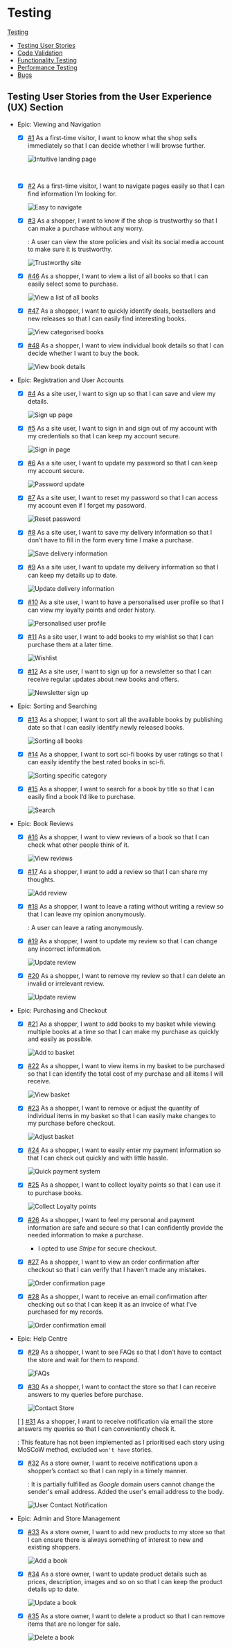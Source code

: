 # Testing 

[Testing](#testing)
- [Testing User Stories](#testing-user-stories-from-the-user-experience-ux-section)
- [Code Validation](#code-validation)
- [Functionality Testing](#functionality-testing)
- [Performance Testing](#performance-testing)
- [Bugs](#bugs)

## Testing User Stories from the User Experience (UX) Section

- Epic: Viewing and Navigation

    - [x] [#1](https://github.com/sejungkwak/cogito-books/issues/1) As a first-time visitor, I want to know what the shop sells immediately so that I can decide whether I will browse further.

        ![Intuitive landing page](user_story_testing/user_story_1.png)

    <br>

    - [x] [#2](https://github.com/sejungkwak/cogito-books/issues/2) As a first-time visitor, I want to navigate pages easily so that I can find information I’m looking for.

        ![Easy to navigate](user_story_testing/user_story_2.png)


    - [x] [#3](https://github.com/sejungkwak/cogito-books/issues/3) As a shopper, I want to know if the shop is trustworthy so that I can make a purchase without any worry.

        : A user can view the store policies and visit its social media account to make sure it is trustworthy.

        ![Trustworthy site](user_story_testing/user_story_3.png)

    - [x] [#46](https://github.com/sejungkwak/cogito-books/issues/46) As a shopper, I want to view a list of all books so that I can easily select some to purchase.

        ![View a list of all books](user_story_testing/user_story_46.png)

    - [x] [#47](https://github.com/sejungkwak/cogito-books/issues/47) As a shopper, I want to quickly identify deals, bestsellers and new releases so that I can easily find interesting books.

        ![View categorised books](user_story_testing/user_story_47.png)

    - [x] [#48](https://github.com/sejungkwak/cogito-books/issues/48) As a shopper, I want to view individual book details so that I can decide whether I want to buy the book.

        ![View book details](user_story_testing/user_story_48.png)

- Epic: Registration and User Accounts

    - [x] [#4](https://github.com/sejungkwak/cogito-books/issues/4) As a site user, I want to sign up so that I can save and view my details.

        ![Sign up page](user_story_testing/user_story_4.png)

    - [x] [#5](https://github.com/sejungkwak/cogito-books/issues/5) As a site user, I want to sign in and sign out of my account with my credentials so that I can keep my account secure.

        ![Sign in page](user_story_testing/user_story_5.png)

    - [x] [#6](https://github.com/sejungkwak/cogito-books/issues/6) As a site user, I want to update my password so that I can keep my account secure.

        ![Password update](user_story_testing/user_story_6.png)


    - [x] [#7](https://github.com/sejungkwak/cogito-books/issues/7) As a site user, I want to reset my password so that I can access my account even if I forget my password.

        ![Reset password](user_story_testing/user_story_7.png)

    - [x] [#8](https://github.com/sejungkwak/cogito-books/issues/8) As a site user, I want to save my delivery information so that I don’t have to fill in the form every time I make a purchase.

        ![Save delivery information](user_story_testing/user_story_8.png)

    - [x] [#9](https://github.com/sejungkwak/cogito-books/issues/9) As a site user, I want to update my delivery information so that I can keep my details up to date.

        ![Update delivery information](user_story_testing/user_story_9.png)

    - [x] [#10](https://github.com/sejungkwak/cogito-books/issues/10) As a site user, I want to have a personalised user profile so that I can view my loyalty points and order history.

        ![Personalised user profile](user_story_testing/user_story_10.png)

    - [x] [#11](https://github.com/sejungkwak/cogito-books/issues/11) As a site user, I want to add books to my wishlist so that I can purchase them at a later time.

        ![Wishlist](user_story_testing/user_story_11.png)

    - [x] [#12](https://github.com/sejungkwak/cogito-books/issues/12) As a site user, I want to sign up for a newsletter so that I can receive regular updates about new books and offers.

        ![Newsletter sign up](user_story_testing/user_story_12.png)

- Epic: Sorting and Searching

    - [x] [#13](https://github.com/sejungkwak/cogito-books/issues/13) As a shopper, I want to sort all the available books by publishing date so that I can easily identify newly released books.

        ![Sorting all books](user_story_testing/user_story_13.png)

    - [x] [#14](https://github.com/sejungkwak/cogito-books/issues/14) As a shopper, I want to sort sci-fi books by user ratings so that I can easily identify the best rated books in sci-fi.

        ![Sorting specific category](user_story_testing/user_story_14.png)

    - [x] [#15](https://github.com/sejungkwak/cogito-books/issues/15) As a shopper, I want to search for a book by title so that I can easily find a book I’d like to purchase.

        ![Search](user_story_testing/user_story_15.png)

- Epic: Book Reviews

    - [x] [#16](https://github.com/sejungkwak/cogito-books/issues/16) As a shopper, I want to view reviews of a book so that I can check what other people think of it.

        ![View reviews](user_story_testing/user_story_16.png)

    - [x] [#17](https://github.com/sejungkwak/cogito-books/issues/17) As a shopper, I want to add a review so that I can share my thoughts.

        ![Add review](user_story_testing/user_story_17.png)

    - [x] [#18](https://github.com/sejungkwak/cogito-books/issues/18) As a shopper, I want to leave a rating without writing a review so that I can leave my opinion anonymously. 

        : A user can leave a rating anonymously.

    - [x] [#19](https://github.com/sejungkwak/cogito-books/issues/19) As a shopper, I want to update my review so that I can change any incorrect information.

       ![Update review](user_story_testing/user_story_19.png)

    - [x] [#20](https://github.com/sejungkwak/cogito-books/issues/20) As a shopper, I want to remove my review so that I can delete an invalid or irrelevant review.

        ![Update review](user_story_testing/user_story_20.png)

- Epic: Purchasing and Checkout

    - [x] [#21](https://github.com/sejungkwak/cogito-books/issues/21) As a shopper, I want to add books to my basket while viewing multiple books at a time so that I can make my purchase as quickly and easily as possible.

        ![Add to basket](user_story_testing/user_story_21.png)

    - [x] [#22](https://github.com/sejungkwak/cogito-books/issues/22) As a shopper, I want to view items in my basket to be purchased so that I can identify the total cost of my purchase and all items I will receive.

        ![View basket](user_story_testing/user_story_22.png)

    - [x] [#23](https://github.com/sejungkwak/cogito-books/issues/23) As a shopper, I want to remove or adjust the quantity of individual items in my basket so that I can easily make changes to my purchase before checkout.

        ![Adjust basket](user_story_testing/user_story_23.png)

    - [x] [#24](https://github.com/sejungkwak/cogito-books/issues/24) As a shopper, I want to easily enter my payment information so that I can check out quickly and with little hassle.

        ![Quick payment system](user_story_testing/user_story_24.png)

    - [x] [#25](https://github.com/sejungkwak/cogito-books/issues/25) As a shopper, I want to collect loyalty points so that I can use it to purchase books.

        ![Collect Loyalty points](user_story_testing/user_story_25.png)

    - [x] [#26](https://github.com/sejungkwak/cogito-books/issues/26) As a shopper, I want to feel my personal and payment information are safe and secure so that I can confidently provide the needed information to make a purchase.

        - I opted to use _Stripe_ for secure checkout.


    - [x] [#27](https://github.com/sejungkwak/cogito-books/issues/27) As a shopper, I want to view an order confirmation after checkout so that I can verify that I haven't made any mistakes.

        ![Order confirmation page](user_story_testing/user_story_27.png)

    - [x] [#28](https://github.com/sejungkwak/cogito-books/issues/28) As a shopper, I want to receive an email confirmation after checking out so that I can keep it as an invoice of what I've purchased for my records.

        ![Order confirmation email](user_story_testing/user_story_28.png)

- Epic: Help Centre

    - [x] [#29](https://github.com/sejungkwak/cogito-books/issues/29) As a shopper, I want to see FAQs so that I don’t have to contact the store and wait for them to respond.

        ![FAQs](user_story_testing/user_story_29.png)

    - [x] [#30](https://github.com/sejungkwak/cogito-books/issues/30) As a shopper, I want to contact the store so that I can receive answers to my queries before purchase.

        ![Contact Store](user_story_testing/user_story_30.png)


    [ ] [#31](https://github.com/sejungkwak/cogito-books/issues/31) As a shopper, I want to receive notification via email the store answers my queries so that I can conveniently check it.

    : This feature has not been implemented as I prioritised each story using MoSCoW method, excluded `won't have` stories.

    - [x] [#32](https://github.com/sejungkwak/cogito-books/issues/32) As a store owner, I want to receive notifications upon a shopper’s contact so that I can reply in a timely manner.

        : It is partially fulfilled as _Google_ domain users cannot change the sender's email address. Added the user's email address to the body.

        ![User Contact Notification](user_story_testing/user_story_32.png)

- Epic: Admin and Store Management

    - [x] [#33](https://github.com/sejungkwak/cogito-books/issues/33) As a store owner, I want to add new products to my store so that I can ensure there is always something of interest to new and existing shoppers.

        ![Add a book](user_story_testing/user_story_33.png)

    - [x] [#34](https://github.com/sejungkwak/cogito-books/issues/34) As a store owner, I want to update product details such as prices, description, images and so on so that I can keep the product details up to date.

        ![Update a book](user_story_testing/user_story_34.png)

    - [x] [#35](https://github.com/sejungkwak/cogito-books/issues/35) As a store owner, I want to delete a product so that I can remove items that are no longer for sale.

        ![Delete a book](user_story_testing/user_story_35.png)